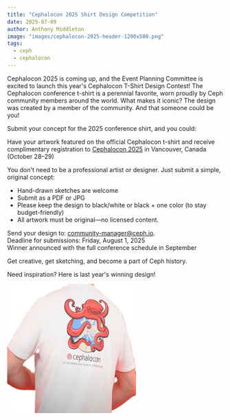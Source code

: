 ```yaml
---
title: "Cephalocon 2025 Shirt Design Competition"
date: 2025-07-09
author: Anthony Middleton
image: "images/cephalocon-2025-header-1200x500.png"
tags:
  - ceph
  - cephalocon
---
```

Cephalocon 2025 is coming up, and the Event Planning Committee is excited to launch this year's Cephalocon T-Shirt Design Contest! The Cephalocon conference t-shirt is a perennial favorite, worn proudly by Ceph community members around the world. What makes it iconic? The design was created by a member of the community. And that someone could be you!

Submit your concept for the 2025 conference shirt, and you could:

Have your artwork featured on the official Cephalocon t-shirt and receive complimentary registration to [Cephalocon 2025](https://events.linuxfoundation.org/cephalocon/) in Vancouver, Canada (October 28–29)

You don't need to be a professional artist or designer. Just submit a simple, original concept:
* Hand-drawn sketches are welcome
* Submit as a PDF or JPG
* Please keep the design to black/white or black + one color (to stay budget-friendly)
* All artwork must be original—no licensed content.

Send your design to: [community-manager@ceph.io](mailto:community-manager@ceph.io).<br/>
Deadline for submissions: Friday, August 1, 2025 <br/>
Winner announced with the full conference schedule in September<br/>

Get creative, get sketching, and become a part of Ceph history.

Need inspiration? Here is last year's winning design!


<img align="left" width="300" height="300" src="images/cephalocon-24-tshirt.jpg">
